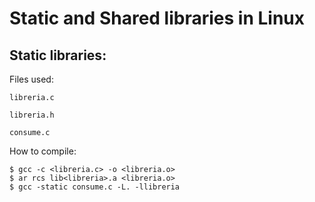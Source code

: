 # Static and Shared libraries in Linux

## Static libraries: 
Files used:

`libreria.c`

`libreria.h`

`consume.c`

How to compile:

```
$ gcc -c <libreria.c> -o <libreria.o>
$ ar rcs lib<libreria>.a <libreria.o>
$ gcc -static consume.c -L. -llibreria
```
